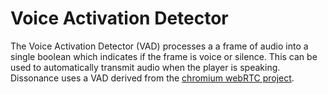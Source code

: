 # Voice Activation Detector

The Voice Activation Detector (VAD) processes a a frame of audio into a single boolean which indicates if the frame is voice or silence. This can be used to automatically transmit audio when the player is speaking. Dissonance uses a VAD derived from the [chromium webRTC project](https://chromium.googlesource.com/external/webrtc).